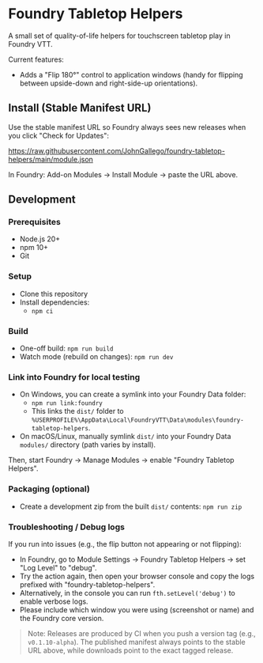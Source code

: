 # Foundry Tabletop Helpers

A small set of quality-of-life helpers for touchscreen tabletop play in Foundry VTT.

Current features:
- Adds a "Flip 180°" control to application windows (handy for flipping between upside-down and right-side-up orientations).

## Install (Stable Manifest URL)
Use the stable manifest URL so Foundry always sees new releases when you click "Check for Updates":

https://raw.githubusercontent.com/JohnGallego/foundry-tabletop-helpers/main/module.json

In Foundry: Add-on Modules → Install Module → paste the URL above.

## Development
### Prerequisites
- Node.js 20+
- npm 10+
- Git

### Setup
- Clone this repository
- Install dependencies:
  - `npm ci`

### Build
- One-off build: `npm run build`
- Watch mode (rebuild on changes): `npm run dev`

### Link into Foundry for local testing
- On Windows, you can create a symlink into your Foundry Data folder:
  - `npm run link:foundry`
  - This links the `dist/` folder to `%USERPROFILE%\AppData\Local\FoundryVTT\Data\modules\foundry-tabletop-helpers`.
- On macOS/Linux, manually symlink `dist/` into your Foundry Data `modules/` directory (path varies by install).

Then, start Foundry → Manage Modules → enable "Foundry Tabletop Helpers".

### Packaging (optional)
- Create a development zip from the built `dist/` contents: `npm run zip`

### Troubleshooting / Debug logs
If you run into issues (e.g., the flip button not appearing or not flipping):
- In Foundry, go to Module Settings → Foundry Tabletop Helpers → set "Log Level" to "debug".
- Try the action again, then open your browser console and copy the logs prefixed with "foundry-tabletop-helpers".
- Alternatively, in the console you can run `fth.setLevel('debug')` to enable verbose logs.
- Please include which window you were using (screenshot or name) and the Foundry core version.

> Note: Releases are produced by CI when you push a version tag (e.g., `v0.1.10-alpha`). The published manifest always points to the stable URL above, while downloads point to the exact tagged release.